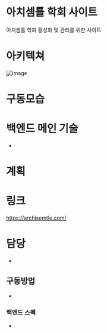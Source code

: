 # 아치셈틀 학회 사이트
아치셈틀 학회 활성화 및 관리를 위한 사이트

# 아키텍쳐
![image](https://github.com/user-attachments/assets/77c44d8c-5e40-4950-bdbc-d8f227b0d218)



# 구동모습


# 백엔드 메인 기술
 - 

# 계획
 
# 링크
https://archisemtle.com/

# 담당 
 - 

## 구동방법
 - 

### 백엔드 스펙  
 - 
